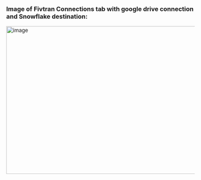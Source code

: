 ### Image of Fivtran Connections tab with google drive connection and Snowflake destination:

<img width="827" height="394" alt="image" src="https://github.com/user-attachments/assets/8fcf24b7-bc23-4bf8-a998-b6f3932537ae" />
